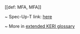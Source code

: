 [[def: MFA, MFA]]

~ Spec-Up-T link: <a href='https://weboftrust.github.io/WOT-terms/docs/glossary/MFA'>here</a>

~ More in <a href="https://weboftrust.github.io/WOT-terms/docs/glossary/MFA">extended KERI glossary</a>
